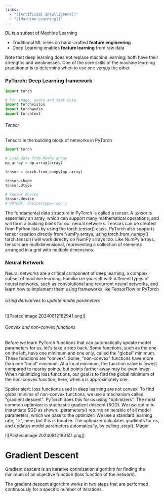 ```yaml
---
links:
  - "[[Artificial Intelligence]]"
  - "[[Machine Learning]]"
---
```

DL is a subset of Machine Learning

- Traditional ML relies on hand-crafted **feature engineering**
- Deep Learning enables **feature learning** from raw data

Note that deep learning does not replace machine learning; both have their strengths and weaknesses. One of the core skills of the machine learning practitioner is to determine when to use one versus the other.

### PyTorch: Deep Learning framework

```python
import torch

# For image, audio and text data
import torchvision
import torchaudio
import torchtext
```

###### Tensor

Tensors is the building block of networks in PyTorch

```python
import torch

# Load data from NumPy array
np_array = np.array(array)

tensor = torch.from_numpy(np_array)

tensor.shape
tensor.dtype

# Tensor device
tensor.device
# OUTPUT: device(type='cpu') 
```

The fundamental data structure in PyTorch is called a tensor. A tensor is essentially an array, which can support many mathematical operations, and will form a building block for our neural networks. Tensors can be created from Python lists by using the torch.tensor() class. PyTorch also supports tensor creation directly from NumPy arrays, using torch.from_numpy(). torch.tensor() will work directly on NumPy arrays too. Like NumPy arrays, tensors are multidimensional, representing a collection of elements arranged in a grid with multiple dimensions.

### Neural Network

Neural networks are a critical component of deep learning, a complex subset of machine learning. Familiarize yourself with different types of neural networks, such as convolutional and recurrent neural networks, and learn how to implement them using frameworks like TensorFlow or PyTorch

###### Using derivatives to update model parameters

![[Pasted image 20240812182941.png]]
###### Convex and non-convex functions

Before we learn PyTorch functions that can automatically update model parameters for us, let's take a step back. Some functions, such as the one on the left, have one minimum and one only, called the "global" minimum. These functions are "convex". Some, "non-convex" functions have more than one "local" minimum. At a local minimum, the function value is lowest compared to nearby points, but points further away may be even lower. When minimizing loss functions, our goal is to find the global minimum of the non-convex function, here, when x is approximately one.

Spoiler alert: loss functions used in deep learning are not convex! To find global minima of non-convex functions, we use a mechanism called "gradient descent". PyTorch does this for us using "optimizers". The most common optimizer is stochastic gradient descent (SGD). We use optim to instantiate SGD as shown. .parameters() returns an iterable of all model parameters, which we pass to the optimizer. We use a standard learning rate, "lr", here, but this is tunable. The optimizer calculates gradients for us, and updates model parameters automatically, by calling .step(). Magic!

![[Pasted image 20240812183141.png]]

# Gradient Descent

Gradient descent is an iterative optimization algorithm for finding the minimum of an objective function (loss function of the network).

The gradient descent algorithm works in two steps that are performed continuously for a specific number of iterations.
